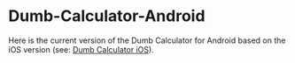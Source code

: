 # Dumb-Calculator-Android

Here is the current version of the Dumb Calculator for Android based on the iOS version (see: [Dumb Calculator iOS](https://github.com/frievoe97/Dumb-Calculator-iOS)).
